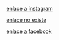 [enlace a instagram](https://www.instagram.com)

[enlace no existe](https://github.com/catherinefc21/md-link)

[enlace a facebook](https://www.facebook.com)
